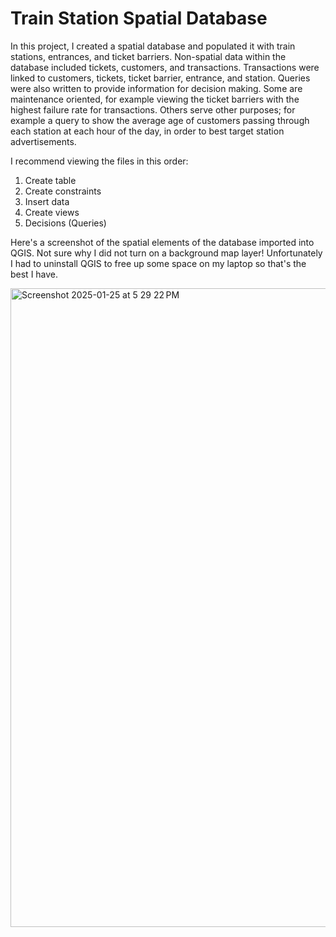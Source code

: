 # Train Station Spatial Database
In this project, I created a spatial database and populated it with train stations, entrances, and ticket barriers. Non-spatial data within the database included tickets, customers, and transactions. Transactions were linked to customers, tickets, ticket barrier, entrance, and station. 
Queries were also written to provide information for decision making. Some are maintenance oriented, for example viewing the ticket barriers with the highest failure rate for transactions. Others serve other purposes; for example a query to show the average age of customers passing through each station at each hour of the day, in order to best target station advertisements.

I recommend viewing the files in this order:
1. Create table
2. Create constraints
3. Insert data
4. Create views
5. Decisions (Queries)

Here's a screenshot of the spatial elements of the database imported into QGIS. Not sure why I did not turn on a background map layer! Unfortunately I had to uninstall QGIS to free up some space on my laptop so that's the best I have.

<img width="1022" alt="Screenshot 2025-01-25 at 5 29 22 PM" src="https://github.com/user-attachments/assets/29176b31-6871-4e7d-8111-c282e3ba4bd9" />
